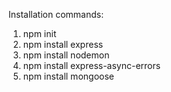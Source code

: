 Installation commands:

1. npm init
2. npm install express
3. npm install nodemon
4. npm install express-async-errors
5. npm install mongoose